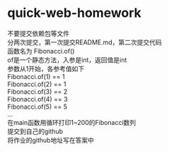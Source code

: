 # quick-web-homework
不要提交依赖包等文件<br>
分两次提交，第一次提交README.md，第二次提交代码<br>
函数名为 Fibonacci.of()<br>
of是一个静态方法，入参是int，返回值是int<br>
参数从1开始，各参考值如下<br>
Fibonacci.of(1) == 1<br>
Fibonacci.of(2) == 1<br>
Fibonacci.of(3) == 2<br>
Fibonacci.of(4) == 3<br>
Fibonacci.of(5) == 5<br>
...<br>
在main函数用循环打印1~200的Fibonacci数列<br>
提交到自己的github<br>
将作业的github地址写在答案中<br>
